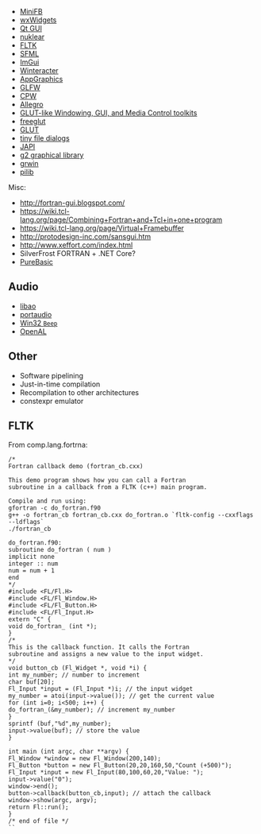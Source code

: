 * [MiniFB](https://github.com/emoon/minifb)
* [wxWidgets](https://www.wxwidgets.org/)
* [Qt GUI](https://doc.qt.io/qt-5/qtgui-index.html)
* [nuklear](https://github.com/vurtun/nuklear)
* [FLTK](https://www.fltk.org/)
* [SFML](https://www.sfml-dev.org/index.php)
* [ImGui](https://github.com/ocornut/imgui)
* [Winteracter](https://www.winteracter.com/)
* [AppGraphics](http://simplyfortran.com/features/appgraphics)
* [GLFW](https://www.glfw.org/)
* [CPW](https://mathies.com/cpw/about.html)
* [Allegro](https://sourceforge.net/projects/alleg/)
* [GLUT-like Windowing, GUI, and Media Control toolkits](https://www.opengl.org/resources/libraries/windowtoolkits/)
* [freeglut](https://freeglut.sourceforge.net/)
* [GLUT](https://www.opengl.org/resources/libraries/glut/spec3/spec3.html)
* [tiny file dialogs](https://sourceforge.net/projects/tinyfiledialogs/)
* [JAPI](https://userpages.uni-koblenz.de/~evol/japi/japi2/japi.html)
* [g2 graphical library](https://sourceforge.net/projects/g2gl/)
* [grwin](http://spdg1.sci.shizuoka.ac.jp/grwin/en/)
* [pilib](https://sourceforge.net/projects/pilib/)

Misc:

* http://fortran-gui.blogspot.com/
* https://wiki.tcl-lang.org/page/Combining+Fortran+and+Tcl+in+one+program
* https://wiki.tcl-lang.org/page/Virtual+Framebuffer
* http://protodesign-inc.com/sansgui.htm
* http://www.xeffort.com/index.html
* SilverFrost FORTRAN + .NET Core?
* [PureBasic](https://www.purebasic.com/)

## Audio

- [libao](https://xiph.org/ao/)
- [portaudio](http://www.portaudio.com/)
- [Win32 `Beep`](https://learn.microsoft.com/en-us/windows/win32/api/utilapiset/nf-utilapiset-beep)
- [OpenAL](https://www.openal.org/) 

## Other

- Software pipelining
- Just-in-time compilation
- Recompilation to other architectures
- constexpr emulator

## FLTK

From comp.lang.fortrna:
```
/*
Fortran callback demo (fortran_cb.cxx)

This demo program shows how you can call a Fortran
subroutine in a callback from a FLTK (c++) main program.

Compile and run using:
gfortran -c do_fortran.f90
g++ -o fortran_cb fortran_cb.cxx do_fortran.o `fltk-config --cxxflags --ldflags`
./fortran_cb

do_fortran.f90:
subroutine do_fortran ( num )
implicit none
integer :: num
num = num + 1
end
*/
#include <FL/Fl.H>
#include <FL/Fl_Window.H>
#include <FL/Fl_Button.H>
#include <FL/Fl_Input.H>
extern "C" {
void do_fortran_ (int *);
}
/*
This is the callback function. It calls the Fortran
subroutine and assigns a new value to the input widget.
*/
void button_cb (Fl_Widget *, void *i) {
int my_number; // number to increment
char buf[20];
Fl_Input *input = (Fl_Input *)i; // the input widget
my_number = atoi(input->value()); // get the current value
for (int i=0; i<500; i++) {
do_fortran_(&my_number); // increment my_number
}
sprintf (buf,"%d",my_number);
input->value(buf); // store the value
}

int main (int argc, char **argv) {
Fl_Window *window = new Fl_Window(200,140);
Fl_Button *button = new Fl_Button(20,20,160,50,"Count (+500)");
Fl_Input *input = new Fl_Input(80,100,60,20,"Value: ");
input->value("0");
window->end();
button->callback(button_cb,input); // attach the callback
window->show(argc, argv);
return Fl::run();
}
/* end of file */
``